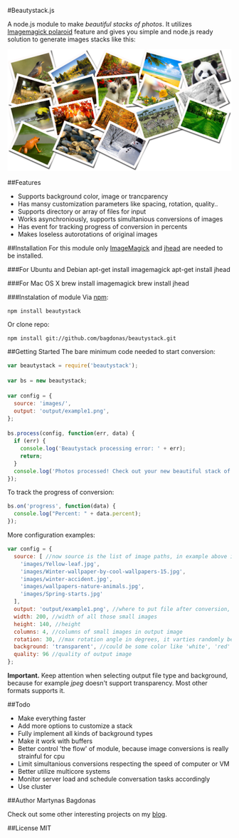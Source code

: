 #Beautystack.js

A node.js module to make *beautiful stacks of photos*. It utilizes [Imagemagick polaroid](http://www.imagemagick.org/Usage/transform/#polaroid) feature and gives you simple and node.js ready solution to generate images stacks like this:

![](https://raw.githubusercontent.com/bagdonas/beautystack/master/docs/images/example1.jpg)

##Features
- Supports background color, image or trancparency
- Has mansy customization parameters like spacing, rotation, quality..
- Supports directory or array of files for input
- Works asynchroniously, supports simultanious conversions of images
- Has event for tracking progress of conversion in percents
- Makes loseless autorotations of original images

##Installation
For this module only [ImageMagick](http://www.imagemagick.org/) and [jhead](http://www.sentex.net/~mwandel/jhead/) are needed to be installed.

###For Ubuntu and Debian
    apt-get install imagemagick
    apt-get install jhead

###For Mac OS X
    brew install imagemagick
    brew install jhead

###Instalation of module
Via [npm](http://www.npmjs.org/):

    npm install beautystack
    
Or clone repo:

    npm install git://github.com/bagdonas/beautystack.git

##Getting Started
The bare minimum code needed to start conversion:
```js
var beautystack = require('beautystack');

var bs = new beautystack;

var config = {
  source: 'images/',
  output: 'output/example1.png',
};

bs.process(config, function(err, data) {
  if (err) {
    console.log('Beautystack processing error: ' + err);
    return;
  }
  console.log('Photos processed! Check out your new beautiful stack of photos: ' + data.output);
});
```
To track the progress of conversion:
```js
bs.on('progress', function(data) {
  console.log("Percent: " + data.percent);
});
```
More configuration examples:
```js
var config = {
  source: [ //now source is the list of image paths, in example above it was directory
    'images/Yellow-leaf.jpg',
    'images/Winter-wallpaper-by-cool-wallpapers-15.jpg',
    'images/winter-accident.jpg',
    'images/wallpapers-nature-animals.jpg',
    'images/Spring-starts.jpg'
  ],
  output: 'output/example1.png', //where to put file after conversion, also you can choose file type by changing extension
  width: 200, //width of all those small images
  height: 140, //height
  columns: 4, //columns of small images in output image
  rotation: 30, //max rotation angle in degrees, it varties randomly between minus and plus of this value
  background: 'transparent', //could be some color like 'white', 'red' or image ***STILL WORKING ON THIS
  quality: 96 //quality of output image
};
```
**Important.** Keep attention when selecting output file type and background, because for example *jpeg* doesn't support transparency. Most other formats supports it.

##Todo
- Make everything faster
- Add more options to customize a stack
- Fully implement all kinds of background types
- Make it work with buffers
- Better control 'the flow' of module, because image conversions is really strainful for cpu
 - Limit simultanious conversions respecting the speed of computer or VM
 - Better utilize multicore systems
 - Monitor server load and schedule conversation tasks accordingly
- Use cluster

##Author
Martynas Bagdonas

Check out some other interesting projects on my [blog](http://martynas.bagdonas.net/).

##License
MIT

